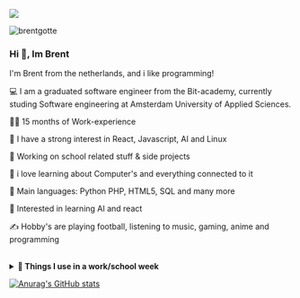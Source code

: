 

<p align="center">
 
<img src="https://readme-typing-svg.herokuapp.com?font=Fira+Code&size=27&duration=3000&pause=999&color=F37182CD&center=true&width=435&lines=Brent+G%C3%B6tte+%7C+Web+developer;Linux+enthousiast"> </p>
<img src="https://komarev.com/ghpvc/?username=brentgotte&label=Visitors&color=1ad90d&style=flat" alt="brentgotte" />
 ### Hi 👋, Im Brent
 
 
I'm Brent from the netherlands, and i like programming!

💻 I am a graduated software engineer from the Bit-academy, currently studing Software engineering at Amsterdam University of Applied Sciences.

🧑‍💼 15 months of  Work-experience

📝 I have a strong interest in React, Javascript,  AI and Linux

🔭 Working on school related stuff & side projects

🌱 i love learning about Computer's and everything connected to it

🌟 Main languages: Python PHP, HTML5, SQL and many more

🚩 Interested in learning AI and react

✍️ Hobby's are playing football, listening to music, gaming, anime and programming


<br>
<details>
  <summary><b>🔧 Things I use in a work/school week</b></summary>
  <br>
  <ul>
    <li><b>OS:</b> Ubuntu 22.04 LTS</li>
    <li><b>Laptop: </b>Lenovo Thinkpad x260</li>
    <li><b>Browser: </b> Firefox</li>
    <li><b>Code Editor:</b> VSCode</li>
    </ul>
  </details>


[![Anurag's GitHub stats](https://github-readme-stats.vercel.app/api?username=brentgotte)](https://github.com/anuraghazra/github-readme-stats)


